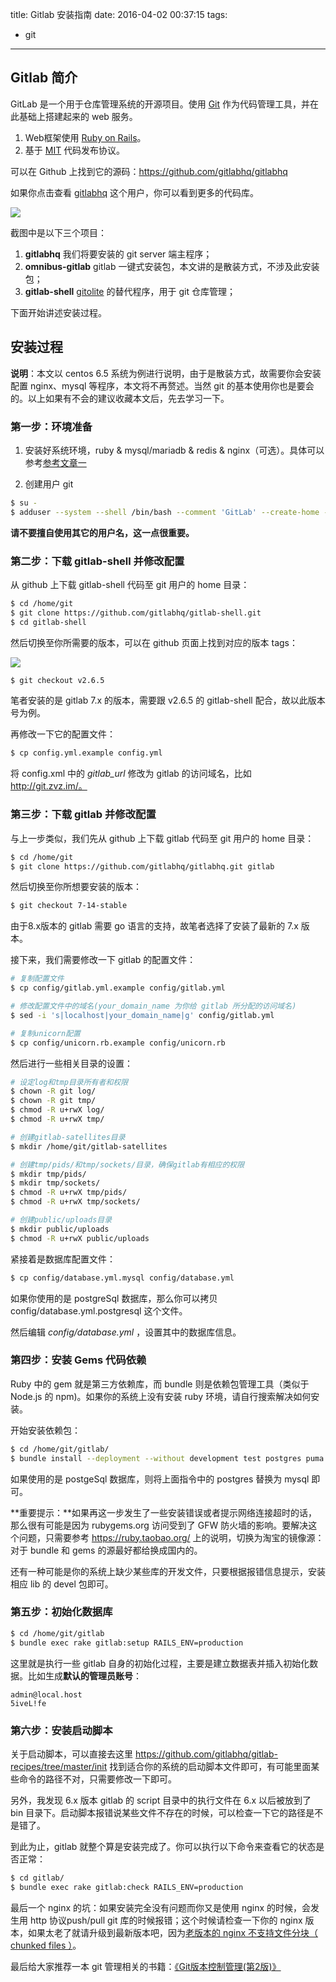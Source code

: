 title: Gitlab 安装指南
date: 2016-04-02 00:37:15
tags:
- git
---

## Gitlab 简介

GitLab 是一个用于仓库管理系统的开源项目。使用 [Git](http://www.baike.com/sowiki/Git?prd=content_doc_search) 作为代码管理工具，并在此基础上搭建起来的 web 服务。 

1. Web框架使用 [Ruby on Rails](http://www.baike.com/sowiki/Ruby+on+Rails?prd=content_doc_search)。 
2. 基于 [MIT](http://www.baike.com/sowiki/MIT?prd=content_doc_search) 代码发布协议。

可以在 Github 上找到它的源码：https://github.com/gitlabhq/gitlabhq

如果你点击查看 [gitlabhq](https://github.com/gitlabhq) 这个用户，你可以看到更多的代码库。

<!--more-->  
![](http://ww4.sinaimg.cn/large/7327fe71gw1f29iby01w6j20jb0ihwfz.jpg)

截图中是以下三个项目：

1. **gitlabhq** 我们将要安装的 git server 端主程序；
2. **omnibus-gitlab** gitlab 一键式安装包，本文讲的是散装方式，不涉及此安装包；
3. **gitlab-shell** [gitolite](https://github.com/sitaramc/gitolite) 的替代程序，用于 git 仓库管理；

下面开始讲述安装过程。



## 安装过程

**说明**：本文以 centos 6.5 系统为例进行说明，由于是散装方式，故需要你会安装配置 nginx、mysql 等程序，本文将不再赘述。当然 git 的基本使用你也是要会的。以上如果有不会的建议收藏本文后，先去学习一下。

### 第一步：环境准备

1. 安装好系统环境，ruby & mysql/mariadb & redis & nginx（可选）。具体可以参考[参考文章一](http://www.01happy.com/centos-6-5-install-gitlab/)

2. 创建用户 git

``` bash
$ su -
$ adduser --system --shell /bin/bash --comment 'GitLab' --create-home --home-dir /home/git/ git
```

   **请不要擅自使用其它的用户名，这一点很重要。**

### 第二步：下载 gitlab-shell 并修改配置

从 github 上下载 gitlab-shell 代码至 git 用户的 home 目录：

``` bash
$ cd /home/git
$ git clone https://github.com/gitlabhq/gitlab-shell.git
$ cd gitlab-shell
```

然后切换至你所需要的版本，可以在 github 页面上找到对应的版本 tags：

![](http://ww3.sinaimg.cn/large/7327fe71gw1f29nzo8dboj20910dg74u.jpg)

``` bash
$ git checkout v2.6.5
```

笔者安装的是 gitlab 7.x 的版本，需要跟 v2.6.5 的 gitlab-shell 配合，故以此版本号为例。

再修改一下它的配置文件：

``` bash
$ cp config.yml.example config.yml
```

将 config.xml 中的 *gitlab_url* 修改为 gitlab 的访问域名，比如 http://git.zvz.im/。

### 第三步：下载 gitlab 并修改配置

与上一步类似，我们先从 github 上下载 gitlab 代码至 git 用户的 home 目录：

``` bash
$ cd /home/git
$ git clone https://github.com/gitlabhq/gitlabhq.git gitlab
```

然后切换至你所想要安装的版本：

``` bash
$ git checkout 7-14-stable
```

由于8.x版本的 gitlab 需要 go 语言的支持，故笔者选择了安装了最新的 7.x 版本。

接下来，我们需要修改一下 gitlab 的配置文件：

``` bash
# 复制配置文件
$ cp config/gitlab.yml.example config/gitlab.yml

# 修改配置文件中的域名(your_domain_name 为你给 gitlab 所分配的访问域名)
$ sed -i 's|localhost|your_domain_name|g' config/gitlab.yml

# 复制unicorn配置
$ cp config/unicorn.rb.example config/unicorn.rb
```

然后进行一些相关目录的设置：

``` bash
# 设定log和tmp目录所有者和权限
$ chown -R git log/
$ chown -R git tmp/
$ chmod -R u+rwX log/
$ chmod -R u+rwX tmp/

# 创建gitlab-satellites目录
$ mkdir /home/git/gitlab-satellites

# 创建tmp/pids/和tmp/sockets/目录，确保gitlab有相应的权限
$ mkdir tmp/pids/
$ mkdir tmp/sockets/
$ chmod -R u+rwX tmp/pids/
$ chmod -R u+rwX tmp/sockets/

# 创建public/uploads目录
$ mkdir public/uploads
$ chmod -R u+rwX public/uploads
```

紧接着是数据库配置文件：

``` bash
$ cp config/database.yml.mysql config/database.yml
```

如果你使用的是 postgreSql 数据库，那么你可以拷贝 config/database.yml.postgresql 这个文件。

然后编辑 _config/database.yml_ ，设置其中的数据库信息。

### 第四步：安装 Gems 代码依赖

Ruby 中的 gem 就是第三方依赖库，而 bundle 则是依赖包管理工具（类似于 Node.js 的 npm)。如果你的系统上没有安装 ruby 环境，请自行搜索解决如何安装。

开始安装依赖包：

``` bash
$ cd /home/git/gitlab/
$ bundle install --deployment --without development test postgres puma aws
```

如果使用的是 postgeSql 数据库，则将上面指令中的 postgres 替换为 mysql 即可。

**重要提示：**如果再这一步发生了一些安装错误或者提示网络连接超时的话，那么很有可能是因为 rubygems.org 访问受到了 GFW 防火墙的影响。要解决这个问题，只需要参考 https://ruby.taobao.org/ 上的说明，切换为淘宝的镜像源：对于 bundle 和 gems 的源最好都给换成国内的。

还有一种可能是你的系统上缺少某些库的开发文件，只要根据报错信息提示，安装相应 lib 的 devel 包即可。
### 第五步：初始化数据库

``` bash
$ cd /home/git/gitlab
$ bundle exec rake gitlab:setup RAILS_ENV=production
```

这里就是执行一些 gitlab 自身的初始化过程，主要是建立数据表并插入初始化数据。比如生成**默认的管理员账号**：

```
admin@local.host
5iveL!fe
```

### 第六步：安装启动脚本

关于启动脚本，可以直接去这里 https://github.com/gitlabhq/gitlab-recipes/tree/master/init 找到适合你的系统的启动脚本文件即可，有可能里面某些命令的路径不对，只需要修改一下即可。

另外，我发现 6.x 版本 gitlab 的 script 目录中的执行文件在 6.x 以后被放到了 bin 目录下。启动脚本报错说某些文件不存在的时候，可以检查一下它的路径是不是错了。

到此为止，gitlab 就整个算是安装完成了。你可以执行以下命令来查看它的状态是否正常：

``` bash
$ cd gitlab/
$ bundle exec rake gitlab:check RAILS_ENV=production
```


最后一个 nginx 的坑：如果安装完全没有问题而你又是使用 nginx 的时候，会发生用 http 协议push/pull git 库的时候报错；这个时候请检查一下你的 nginx 版本，如果太老了就请升级到最新版本吧，因为[老版本的 nginx 不支持文件分块（ chunked files ）](http://stackoverflow.com/questions/29898229/git-gitlab-push-rpc-failed-result-22-http-code-411)。


最后给大家推荐一本 git 管理相关的书籍：[《Git版本控制管理(第2版)》](http://www.amazon.cn/gp/product/B00U42VM7Y/ref=as_li_tf_tl?ie=UTF8&camp=536&creative=3200&creativeASIN=B00U42VM7Y&linkCode=as2&tag=imzvz-23) <img src="http://ir-cn.amazon-adsystem.com/e/ir?t=imzvz-23&l=as2&o=28&a=B00U42VM7Y" width="1" height="1" border="0" alt="" style="border:none !important; margin:0px !important;" />
